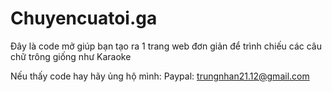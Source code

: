 # Chuyencuatoi.ga
Đây là code mở giúp bạn tạo ra 1 trang web đơn giản để trình chiếu các câu chữ trông giống như Karaoke

Nếu thấy code hay hãy ủng hộ mình: Paypal: trungnhan21.12@gmail.com
